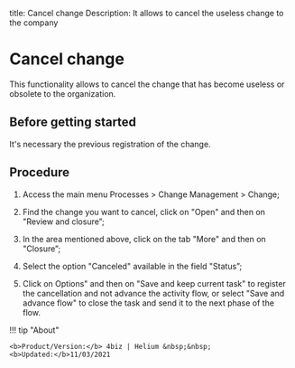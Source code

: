title: Cancel change
Description: It allows to cancel the useless change to the company
# Cancel change 

This functionality allows to cancel the change that has become useless or obsolete to the organization.

Before getting started
----------------

It's necessary the previous registration of the change.

Procedure 
-------------

1.  Access the main menu Processes \>
    Change Management \> Change;

2.  Find the change you want to cancel, click on "Open" and then on
    "Review and closure”;

3.  In the area mentioned above, click on the tab "More" and then on "Closure”;

4.  Select the option "Canceled" available in the field "Status”;

5.  Click on Options" and then on "Save and keep current task" to register the
    cancellation and not advance the activity flow, or select "Save and advance flow"
    to close the task and send it to the next phase of the flow.

!!! tip "About"

    <b>Product/Version:</b> 4biz | Helium &nbsp;&nbsp;
    <b>Updated:</b>11/03/2021
